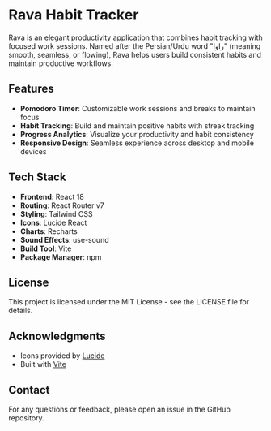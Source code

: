 # Rava Habit Tracker

Rava is an elegant productivity application that combines habit tracking with focused work sessions. Named after the Persian/Urdu word "راوا" (meaning smooth, seamless, or flowing), Rava helps users build consistent habits and maintain productive workflows.

## Features

- **Pomodoro Timer**: Customizable work sessions and breaks to maintain focus
- **Habit Tracking**: Build and maintain positive habits with streak tracking
- **Progress Analytics**: Visualize your productivity and habit consistency
- **Responsive Design**: Seamless experience across desktop and mobile devices

## Tech Stack

- **Frontend**: React 18
- **Routing**: React Router v7
- **Styling**: Tailwind CSS
- **Icons**: Lucide React
- **Charts**: Recharts
- **Sound Effects**: use-sound
- **Build Tool**: Vite
- **Package Manager**: npm

## License

This project is licensed under the MIT License - see the LICENSE file for details.

## Acknowledgments

- Icons provided by [Lucide](https://lucide.dev/)
- Built with [Vite](https://vitejs.dev/)

## Contact

For any questions or feedback, please open an issue in the GitHub repository.
